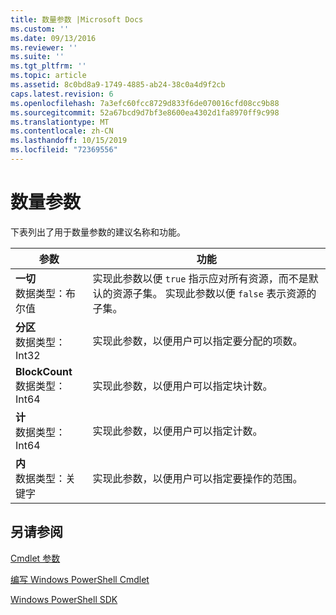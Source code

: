 ```yaml
---
title: 数量参数 |Microsoft Docs
ms.custom: ''
ms.date: 09/13/2016
ms.reviewer: ''
ms.suite: ''
ms.tgt_pltfrm: ''
ms.topic: article
ms.assetid: 8c0bd8a9-1749-4885-ab24-38c0a4d9f2cb
caps.latest.revision: 6
ms.openlocfilehash: 7a3efc60fcc8729d833f6de070016cfd08cc9b88
ms.sourcegitcommit: 52a67bcd9d7bf3e8600ea4302d1fa8970ff9c998
ms.translationtype: MT
ms.contentlocale: zh-CN
ms.lasthandoff: 10/15/2019
ms.locfileid: "72369556"
---
```

# <a name="quantity-parameters"></a>数量参数

下表列出了用于数量参数的建议名称和功能。

|参数|功能|
|---|---|
|**一切**<br>数据类型：布尔值|实现此参数以便 `true` 指示应对所有资源，而不是默认的资源子集。 实现此参数以便 `false` 表示资源的子集。|
|**分区**<br>数据类型： Int32|实现此参数，以便用户可以指定要分配的项数。|
|**BlockCount**<br>数据类型： Int64|实现此参数，以便用户可以指定块计数。|
|**计**<br>数据类型： Int64|实现此参数，以便用户可以指定计数。|
|**内**<br>数据类型：关键字|实现此参数，以便用户可以指定要操作的范围。|

## <a name="see-also"></a>另请参阅

[Cmdlet 参数](./cmdlet-parameters.md)

[编写 Windows PowerShell Cmdlet](./writing-a-windows-powershell-cmdlet.md)

[Windows PowerShell SDK](../windows-powershell-reference.md)
